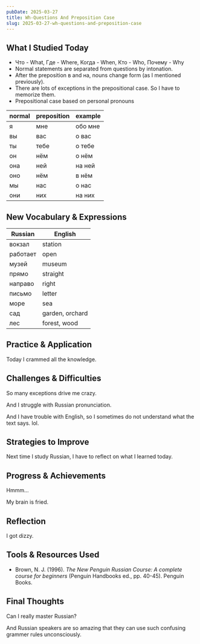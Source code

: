 ```yaml
---
pubDate: 2025-03-27
title: Wh-Questions And Preposition Case
slug: 2025-03-27-wh-questions-and-preposition-case
---
```


## What I Studied Today
<!-- List key topics or skills you worked on today. -->

- Что - What, Где - Where, Когда - When, Кто - Who, Почему - Why
- Normal statements are separated from questions by intonation.
- After the preposition в and на, nouns change form (as I mentioned previously).
- There are lots of exceptions in the prepositional case. So I have to memorize them.
- Prepositional case based on personal pronouns

normal | preposition | example
 --- | --- | ---
я | мне | обо мне
вы | вас | о вас
ты | тебе | о тебе
он | нём | о нём
она | ней | на ней
оно | нём | в нём
мы | нас | о нас
они | них | на них

## New Vocabulary & Expressions
<!-- Write down useful words, phrases, or idioms you learned. -->

Russian | English
--- | ---
вокзал | station
работает | open
музей | museum
прямо | straight
направо | right
письмо | letter
море | sea
сад | garden, orchard
лес | forest, wood

## Practice & Application
<!-- How did you practice what you learned? -->

Today I crammed all the knowledge.

## Challenges & Difficulties
<!-- What was difficult today? -->

So many exceptions drive me crazy.

And I struggle with Russian pronunciation.

And I have trouble with English, so I sometimes do not understand what the text says. lol.

## Strategies to Improve
<!-- What will you do to overcome today’s challenges? -->

Next time I study Russian, I have to reflect on what I learned today.

## Progress & Achievements
<!-- What improvements have you noticed? Celebrate small wins! -->

Hmmm...

My brain is fried.

## Reflection
<!-- How do you feel about today’s learning session? -->

I got dizzy.

## Tools & Resources Used
<!-- List any apps, websites, or books you used today. -->

- Brown, N. J. (1996). <i>The New Penguin Russian Course: A complete course for beginners</i> (Penguin Handbooks ed., pp. 40-45). Penguin Books.

## Final Thoughts
<!-- Write anything else that comes to mind about your language learning journey. -->

Can I really master Russian?

And Russian speakers are so amazing that they can use such confusing grammer rules unconsciously.